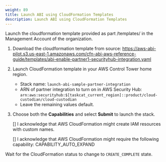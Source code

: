 ```yaml
---
weight: 89
title: Launch ABI using CloudFormation Templates
description: Launch ABI using CloudFormation Templates
---
```


Launch the cloudformation template provided as part <project-root>/templates/ in the Management Account of the organization.


1. Download the cloudformation template from source: https://aws-abi-pilot.s3.us-east-1.amazonaws.com/cfn-abi-aws-reference-guide/templates/abi-enable-partner1-securityhub-integration.yaml
2. Launch CloudFormation template in your AWS Control Tower home region.
    * Stack name: `launch-abi-sample-partner-integration`
    * ARN of partner integration to turn on in AWS Security Hub: `arn:aws:securityhub:$[taskcat_current_region]::product/cloud-custodian/cloud-custodian`
    * Leave the remaining values default.
3. Choose both the **Capabilities** and select **Submit** to launch the stack.

    [] I acknowledge that AWS CloudFormation might create IAM resources with custom names.

    [] I acknowledge that AWS CloudFormation might require the following capability: CAPABILITY_AUTO_EXPAND    

Wait for the CloudFormation status to change to `CREATE_COMPLETE` state.